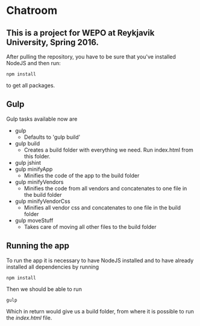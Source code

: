 # Chatroom

## This is a project for WEPO at Reykjavik University, Spring 2016.



After pulling the repository, you have to be sure that you've installed NodeJS and then run:

	npm install
  
to get all packages.

## Gulp

Gulp tasks available now are

* gulp
	* Defaults to 'gulp build'
* gulp build
	* Creates a build folder with everything we need. Run index.html from this folder.
* gulp jshint
* gulp minifyApp
	* Minifies the code of the app to the build folder
* gulp minifyVendors
	* Minifies the code from all vendors and concatenates to one file in the build folder
* gulp minifyVendorCss
	* Minifies all vendor css and concatenates to one file in the build folder
* gulp moveStuff
	* Takes care of moving all other files to the build folder


## Running the app

To run the app it is necessary to have NodeJS installed and to have already installed all dependencies by running

	npm install

Then we should be able to run

	gulp

Which in return would give us a build folder, from where it is possible to run the *index.html* file.